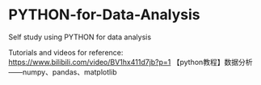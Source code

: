 # PYTHON-for-Data-Analysis
Self study using PYTHON for data analysis

Tutorials and videos for reference: https://www.bilibili.com/video/BV1hx411d7jb?p=1 【python教程】数据分析——numpy、pandas、matplotlib
